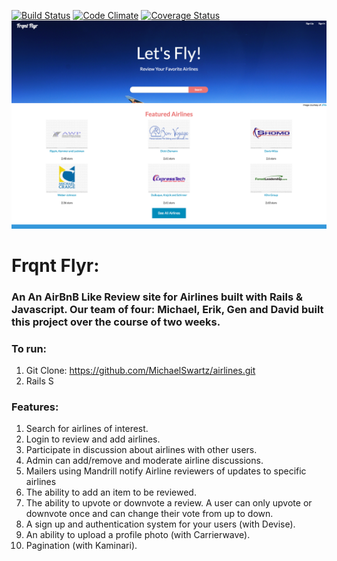 
[![Build Status](https://travis-ci.org/MichaelSwartz/airlines.svg?branch=master)](https://travis-ci.org/MichaelSwartz/airlines) [![Code Climate](https://codeclimate.com/github/MichaelSwartz/airlines.png)](https://codeclimate.com/github/MichaelSwartz/airlines) [![Coverage Status](https://coveralls.io/repos/MichaelSwartz/airlines/badge.png)](https://coveralls.io/r/MichaelSwartz/airlines)
![Alt text](https://github.com/MichaelSwartz/airlines/blob/master/app/assets/images/landing.png?raw=true "Airlines Project")

# Frqnt Flyr:

### An An AirBnB Like Review site for Airlines built with Rails & Javascript. Our team of four: Michael, Erik, Gen and David built this project over the course of two weeks.

### To run:

  1. Git Clone: https://github.com/MichaelSwartz/airlines.git
  2. Rails S

### Features:

1. Search for airlines of interest.
2. Login to review and add airlines.
3. Participate in discussion about airlines with other users.
4. Admin can add/remove and moderate airline discussions.
5. Mailers using Mandrill notify Airline reviewers of updates to specific airlines
6. The ability to add an item to be reviewed.
7. The ability to upvote or downvote a review. A user can only upvote or downvote once and can change their vote from up to down.
8. A sign up and authentication system for your users (with Devise).
9. An ability to upload a profile photo (with Carrierwave).
10. Pagination (with Kaminari).
